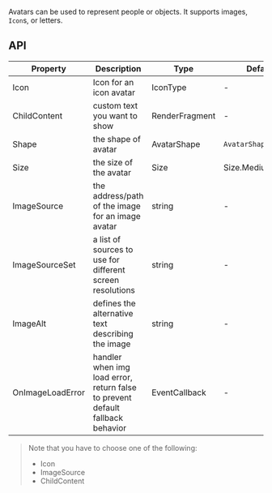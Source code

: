 ﻿Avatars can be used to represent people or objects. It supports images, `Icon`s, or letters.

## API

| Property | Description | Type | Default | Version |
| --- | --- | --- | --- | --- |
| Icon | Icon for an icon avatar | IconType | - |  |
| ChildContent | custom text you want to show | RenderFragment | - |  |
| Shape | the shape of avatar | AvatarShape | `AvatarShape.Circle` |  |
| Size | the size of the avatar | Size | Size.Medium |  |
| ImageSource | the address/path of the image for an image avatar | string | - |  |
| ImageSourceSet | a list of sources to use for different screen resolutions | string | - |  |
| ImageAlt | defines the alternative text describing the image | string | - |  |
| OnImageLoadError | handler when img load error, return false to prevent default fallback behavior | EventCallback | - |  |

> Note that you have to choose one of the following:
> - Icon
> - ImageSource
> - ChildContent